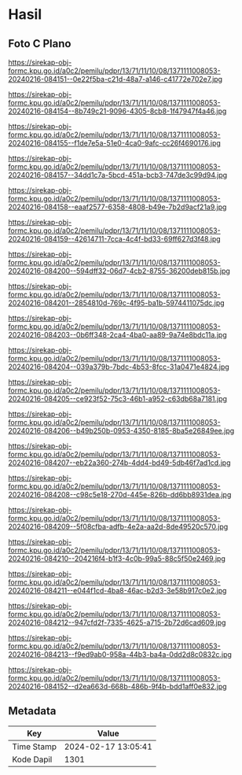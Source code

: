 # Hasil

## Foto C Plano

https://sirekap-obj-formc.kpu.go.id/a0c2/pemilu/pdpr/13/71/11/10/08/1371111008053-20240216-084151--0e22f5ba-c21d-48a7-a146-c41772e702e7.jpg

https://sirekap-obj-formc.kpu.go.id/a0c2/pemilu/pdpr/13/71/11/10/08/1371111008053-20240216-084154--8b749c21-9096-4305-8cb8-1f47947f4a46.jpg

https://sirekap-obj-formc.kpu.go.id/a0c2/pemilu/pdpr/13/71/11/10/08/1371111008053-20240216-084155--f1de7e5a-51e0-4ca0-9afc-cc26f4690176.jpg

https://sirekap-obj-formc.kpu.go.id/a0c2/pemilu/pdpr/13/71/11/10/08/1371111008053-20240216-084157--34dd1c7a-5bcd-451a-bcb3-747de3c99d94.jpg

https://sirekap-obj-formc.kpu.go.id/a0c2/pemilu/pdpr/13/71/11/10/08/1371111008053-20240216-084158--eaaf2577-6358-4808-b49e-7b2d9acf21a9.jpg

https://sirekap-obj-formc.kpu.go.id/a0c2/pemilu/pdpr/13/71/11/10/08/1371111008053-20240216-084159--42614711-7cca-4c4f-bd33-69ff627d3f48.jpg

https://sirekap-obj-formc.kpu.go.id/a0c2/pemilu/pdpr/13/71/11/10/08/1371111008053-20240216-084200--594dff32-06d7-4cb2-8755-36200deb815b.jpg

https://sirekap-obj-formc.kpu.go.id/a0c2/pemilu/pdpr/13/71/11/10/08/1371111008053-20240216-084201--2854810d-769c-4f95-ba1b-5974411075dc.jpg

https://sirekap-obj-formc.kpu.go.id/a0c2/pemilu/pdpr/13/71/11/10/08/1371111008053-20240216-084203--0b6ff348-2ca4-4ba0-aa89-9a74e8bdc11a.jpg

https://sirekap-obj-formc.kpu.go.id/a0c2/pemilu/pdpr/13/71/11/10/08/1371111008053-20240216-084204--039a379b-7bdc-4b53-8fcc-31a0471e4824.jpg

https://sirekap-obj-formc.kpu.go.id/a0c2/pemilu/pdpr/13/71/11/10/08/1371111008053-20240216-084205--ce923f52-75c3-46b1-a952-c63db68a7181.jpg

https://sirekap-obj-formc.kpu.go.id/a0c2/pemilu/pdpr/13/71/11/10/08/1371111008053-20240216-084206--b49b250b-0953-4350-8185-8ba5e26849ee.jpg

https://sirekap-obj-formc.kpu.go.id/a0c2/pemilu/pdpr/13/71/11/10/08/1371111008053-20240216-084207--eb22a360-274b-4dd4-bd49-5db46f7ad1cd.jpg

https://sirekap-obj-formc.kpu.go.id/a0c2/pemilu/pdpr/13/71/11/10/08/1371111008053-20240216-084208--c98c5e18-270d-445e-826b-dd6bb8931dea.jpg

https://sirekap-obj-formc.kpu.go.id/a0c2/pemilu/pdpr/13/71/11/10/08/1371111008053-20240216-084209--5f08cfba-adfb-4e2a-aa2d-8de49520c570.jpg

https://sirekap-obj-formc.kpu.go.id/a0c2/pemilu/pdpr/13/71/11/10/08/1371111008053-20240216-084210--204216f4-b1f3-4c0b-99a5-88c5f50e2469.jpg

https://sirekap-obj-formc.kpu.go.id/a0c2/pemilu/pdpr/13/71/11/10/08/1371111008053-20240216-084211--e044f1cd-4ba8-46ac-b2d3-3e58b917c0e2.jpg

https://sirekap-obj-formc.kpu.go.id/a0c2/pemilu/pdpr/13/71/11/10/08/1371111008053-20240216-084212--947cfd2f-7335-4625-a715-2b72d6cad609.jpg

https://sirekap-obj-formc.kpu.go.id/a0c2/pemilu/pdpr/13/71/11/10/08/1371111008053-20240216-084213--f9ed9ab0-958a-44b3-ba4a-0dd2d8c0832c.jpg

https://sirekap-obj-formc.kpu.go.id/a0c2/pemilu/pdpr/13/71/11/10/08/1371111008053-20240216-084152--d2ea663d-668b-486b-9f4b-bdd1aff0e832.jpg


## Metadata

| Key        | Value               |
| ---------- | ------------------- |
| Time Stamp | 2024-02-17 13:05:41 |
| Kode Dapil | 1301                |




